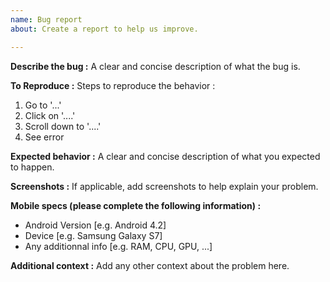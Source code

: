 ```yaml
---
name: Bug report
about: Create a report to help us improve.

---
```


**Describe the bug :**
A clear and concise description of what the bug is.

**To Reproduce :**
Steps to reproduce the behavior :
1. Go to '...'
2. Click on '....'
3. Scroll down to '....'
4. See error

**Expected behavior :**
A clear and concise description of what you expected to happen.

**Screenshots :**
If applicable, add screenshots to help explain your problem.

**Mobile  specs (please complete the following information) :**
 - Android Version [e.g. Android 4.2]
 - Device [e.g. Samsung Galaxy S7]
 - Any additionnal info [e.g. RAM, CPU, GPU, ...]

**Additional context :**
Add any other context about the problem here.

